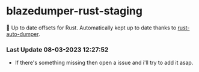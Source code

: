 # blazedumper-rust-staging

🚀 Up to date offsets for Rust. Automatically kept up to date thanks to [rust-auto-dumper](https://github.com/Akandesh/rust-auto-dumper).


### Last Update 08-03-2023 12:27:52
- If there's something missing then open a issue and i'll try to add it asap.